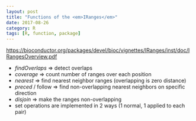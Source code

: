 ```yaml
---
layout: post
title: "Functions of the <em>IRanges</em>"
date: 2017-08-26
category: R
tags: [R, function, package]
---
```


https://bioconductor.org/packages/devel/bioc/vignettes/IRanges/inst/doc/IRangesOverview.pdf

* <em>findOverlaps</em> => detect overlaps
* <em>coverage</em> => count number of ranges over each position
* <em>nearest</em> => find nearest neighbor ranges (overlapping is zero distance) 
* <em>preced</em> / follow</em>  => find non-overlapping nearest neighbors on specific direction
* <em>disjoin</em> => make the ranges non-overlapping
* set operations are implemented in 2 ways (1 normal, 1 applied to each pair)
